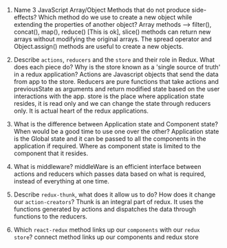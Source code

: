 1.  Name 3 JavaScript Array/Object Methods that do not produce side-effects? Which method do we use to create a new object while extending the properties of another object?
      Array methods --> filter(), concat(), map(), reduce() [This is ok], slice() methods can return new arrays without modifying the original arrays. The spread operator and Object.assign() methods are useful to create a new objects.

2.  Describe `actions`, `reducers` and the `store` and their role in Redux. What does each piece do? Why is the store known as a 'single source of truth' in a redux application?
      Actions are Javascript objects that send the data from app to the store. 
      Reducers are pure functions that take actions and previousState as arguments and return modified state based on the user interactions with the app.
      store is the place where application state resides, it is read only and we can change the state through reducers only. It is actual heart of the redux applications.
   
3.  What is the difference between Application state and Component state? When would be a good time to use one over the other?
   Application state is the Global state and it can be passed to all the components in the application if required. Where as component state is limited to the component that it resides.

4.  What is middleware?
    middleWare is an efficient interface between actions and reducers which passes data based on what is  required, instead of everything at one time.

5.  Describe `redux-thunk`, what does it allow us to do? How does it change our `action-creators`?
    Thunk is an integral part of redux. It uses the functions generated by actions and dispatches the data through functions to the reducers.

6.  Which `react-redux` method links up our `components` with our `redux store`?
      connect method links up our components and redux store
